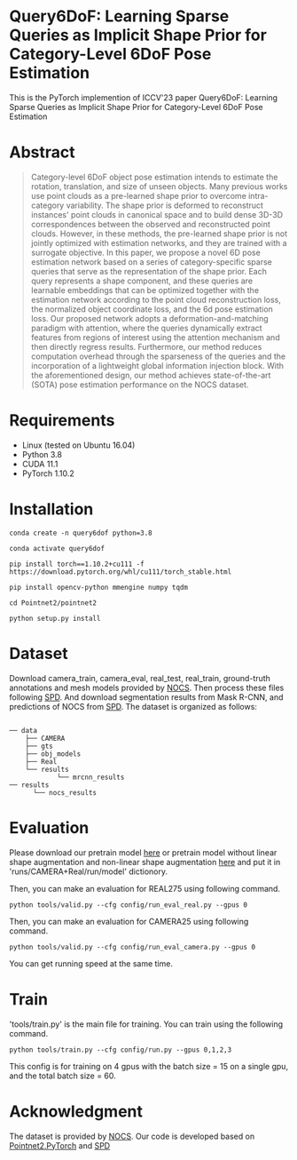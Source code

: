 # Query6DoF: Learning Sparse Queries as Implicit Shape Prior for Category-Level 6DoF Pose Estimation
This is the PyTorch implemention of ICCV'23 paper Query6DoF: Learning Sparse Queries as Implicit Shape Prior for Category-Level 6DoF Pose Estimation

# Abstract
> Category-level 6DoF object pose estimation intends to estimate the rotation, translation, and size of unseen objects. Many previous works use point clouds as a pre-learned shape prior to overcome intra-category variability. The shape prior is deformed to reconstruct instances' point clouds in canonical space and to build dense 3D-3D correspondences between the observed and reconstructed point clouds. However, in these methods, the pre-learned shape prior is not jointly optimized with estimation networks, and they are trained with a surrogate objective. In this paper, we propose a novel 6D pose estimation network based on a series of category-specific sparse queries that serve as the representation of the shape prior. Each query represents a shape component, and these queries are learnable embeddings that can be optimized together with the estimation network according to the point cloud reconstruction loss, the normalized object coordinate loss, and the 6d pose estimation loss. Our proposed network adopts a deformation-and-matching paradigm with attention, where the queries dynamically extract features from regions of interest using the attention mechanism and then directly regress results. Furthermore, our method reduces computation overhead through the sparseness of the queries and the incorporation of a lightweight global information injection block. With the aforementioned design, our method achieves state-of-the-art (SOTA) pose estimation performance on the NOCS dataset.

# Requirements
- Linux (tested on Ubuntu 16.04)
- Python 3.8
- CUDA 11.1
- PyTorch 1.10.2
  
# Installation
~~~
conda create -n query6dof python=3.8

conda activate query6dof

pip install torch==1.10.2+cu111 -f  https://download.pytorch.org/whl/cu111/torch_stable.html

pip install opencv-python mmengine numpy tqdm

cd Pointnet2/pointnet2

python setup.py install
~~~

# Dataset
Download camera_train, camera_eval, real_test, real_train, ground-truth annotations and mesh models provided by [NOCS](https://github.com/hughw19/NOCS_CVPR2019).
Then process these files following [SPD](https://github.com/mentian/object-deformnet). And download segmentation results from Mask R-CNN, and predictions of NOCS from [SPD](https://github.com/mentian/object-deformnet).
The dataset is organized as follows:
~~~

── data
    ├── CAMERA
    ├── gts
    ├── obj_models
    ├── Real
    └── results
            └── mrcnn_results   
── results
      └── nocs_results
~~~

# Evaluation
Please download our pretrain model [here](https://drive.google.com/file/d/11DKVV6NCgecKoe6Pu9OIXWyiROXhuW3J/view?usp=drive_link) or pretrain model without linear shape augmentation and non-linear shape augmentation [here](https://drive.google.com/file/d/14pKBxS3FnNei4Lj2yUGgKpO5PAra3mZs/view?usp=drive_link) and put it in 'runs/CAMERA+Real/run/model' dictionory. 

Then, you can make an evaluation for REAL275 using following command.
~~~
python tools/valid.py --cfg config/run_eval_real.py --gpus 0
~~~
Then, you can make an evaluation for CAMERA25 using following command.
~~~
python tools/valid.py --cfg config/run_eval_camera.py --gpus 0
~~~

You can get running speed at the same time.

# Train
'tools/train.py' is the main file for training. You can train using the following command.

~~~
python tools/train.py --cfg config/run.py --gpus 0,1,2,3
~~~
This config is for training on 4 gpus with the batch size = 15 on a single gpu, and the total batch size = 60.

# Acknowledgment
The dataset is provided by [NOCS](https://github.com/hughw19/NOCS_CVPR2019). Our code is developed based on [Pointnet2.PyTorch](https://github.com/sshaoshuai/Pointnet2.PyTorch) and [SPD](https://github.com/mentian/object-deformnet)